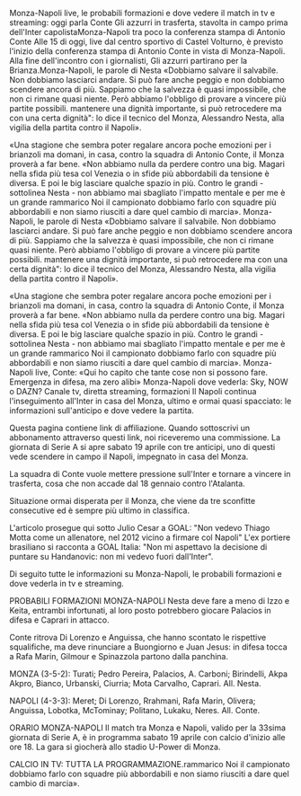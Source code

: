 Monza-Napoli live, le probabili formazioni e dove vedere il match in tv e streaming: oggi parla Conte
Gli azzurri in trasferta, stavolta in campo prima dell'Inter capolistaMonza-Napoli tra poco la conferenza stampa di Antonio Conte
Alle 15 di oggi, live dal centro sportivo di Castel Volturno, è previsto l'inizio della conferenza stampa di Antonio Conte in vista di Monza-Napoli. Alla fine dell'incontro con i giornalisti, Gli azzurri partirano per la Brianza.Monza-Napoli, le parole di Nesta
«Dobbiamo salvare il salvabile. Non dobbiamo lasciarci andare. Si può fare anche peggio e non dobbiamo scendere ancora di più. Sappiamo che la salvezza è quasi impossibile, che non ci rimane quasi niente. Però abbiamo l'obbligo di provare a vincere più partite possibili. mantenere una dignità importante, si può retrocedere ma con una certa dignità": lo dice il tecnico del Monza, Alessandro Nesta, alla vigilia della partita contro il Napoli».

«Una stagione che sembra poter regalare ancora poche emozioni per i brianzoli ma domani, in casa, contro la squadra di Antonio Conte, il Monza proverà a far bene. «Non abbiamo nulla da perdere contro una big. Magari nella sfida più tesa col Venezia o in sfide più abbordabili da tensione è diversa. E poi le big lasciare qualche spazio in più. Contro le grandi - sottolinea Nesta - non abbiamo mai sbagliato l'impatto mentale e per me è un grande rammarico Noi il campionato dobbiamo farlo con squadre più abbordabili e non siamo riusciti a dare quel cambio di marcia».
Monza-Napoli, le parole di Nesta
«Dobbiamo salvare il salvabile. Non dobbiamo lasciarci andare. Si può fare anche peggio e non dobbiamo scendere ancora di più. Sappiamo che la salvezza è quasi impossibile, che non ci rimane quasi niente. Però abbiamo l'obbligo di provare a vincere più partite possibili. mantenere una dignità importante, si può retrocedere ma con una certa dignità": lo dice il tecnico del Monza, Alessandro Nesta, alla vigilia della partita contro il Napoli».

«Una stagione che sembra poter regalare ancora poche emozioni per i brianzoli ma domani, in casa, contro la squadra di Antonio Conte, il Monza proverà a far bene. «Non abbiamo nulla da perdere contro una big. Magari nella sfida più tesa col Venezia o in sfide più abbordabili da tensione è diversa. E poi le big lasciare qualche spazio in più. Contro le grandi - sottolinea Nesta - non abbiamo mai sbagliato l'impatto mentale e per me è un grande rammarico Noi il campionato dobbiamo farlo con squadre più abbordabili e non siamo riusciti a dare quel cambio di marcia».
Monza-Napoli live, Conte: «Qui ho capito che tante cose non si possono fare. Emergenza in difesa, ma zero alibi»
Monza-Napoli dove vederla: Sky, NOW o DAZN? Canale tv, diretta streaming, formazioni
Il Napoli continua l'inseguimento all'Inter in casa del Monza, ultimo e ormai quasi spacciato: le informazioni sull'anticipo e dove vedere la partita.

Questa pagina contiene link di affiliazione. Quando sottoscrivi un abbonamento attraverso questi link, noi riceveremo una commissione.
La giornata di Serie A si apre sabato 19 aprile con tre anticipi, uno di questi vede scendere in campo il Napoli, impegnato in casa del Monza.

La squadra di Conte vuole mettere pressione sull'Inter e tornare a vincere in trasferta, cosa che non accade dal 18 gennaio contro l'Atalanta.

Situazione ormai disperata per il Monza, che viene da tre sconfitte consecutive ed è sempre più ultimo in classifica.

L'articolo prosegue qui sotto
Julio Cesar a GOAL: "Non vedevo Thiago Motta come un allenatore, nel 2012 vicino a firmare col Napoli"
L'ex portiere brasiliano si racconta a GOAL Italia: "Non mi aspettavo la decisione di puntare su Handanovic: non mi vedevo fuori dall'Inter".

Di seguito tutte le informazioni su Monza-Napoli, le probabili formazioni e dove vederla in tv e streaming.

PROBABILI FORMAZIONI MONZA-NAPOLI
Nesta deve fare a meno di Izzo e Keita, entrambi infortunati, al loro posto potrebbero giocare Palacios in difesa e Caprari in attacco.

Conte ritrova Di Lorenzo e Anguissa, che hanno scontato le rispettive squalifiche, ma deve rinunciare a Buongiorno e Juan Jesus: in difesa tocca a Rafa Marin, Gilmour e Spinazzola partono dalla panchina.

MONZA (3-5-2): Turati; Pedro Pereira, Palacios, A. Carboni; Birindelli, Akpa Akpro, Bianco, Urbanski, Ciurria; Mota Carvalho, Caprari. All. Nesta.

NAPOLI (4-3-3): Meret; Di Lorenzo, Rrahmani, Rafa Marin, Olivera; Anguissa, Lobotka, McTominay; Politano, Lukaku, Neres. All. Conte.



ORARIO MONZA-NAPOLI
Il match tra Monza e Napoli, valido per la 33sima giornata di Serie A, è in programma sabato 19 aprile con calcio d'inizio alle ore 18. La gara si giocherà allo stadio U-Power di Monza.

CALCIO IN TV: TUTTA LA PROGRAMMAZIONE.rammarico Noi il campionato dobbiamo farlo con squadre più abbordabili e non siamo riusciti a dare quel cambio di marcia».
